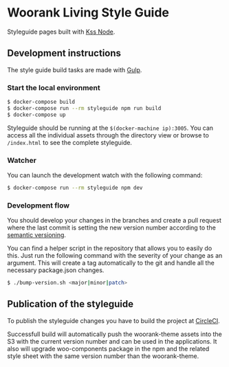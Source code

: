 # Woorank Living Style Guide

Styleguide pages built with [Kss Node](https://github.com/kss-node/kss-node).

## Development instructions

The style guide build tasks are made with [Gulp](https://github.com/gulpjs/gulp).

### Start the local environment

```bash
$ docker-compose build
$ docker-compose run --rm styleguide npm run build
$ docker-compose up
```

Styleguide should be running at the `$(docker-machine ip):3005`. You can access all the individual assets
through the directory view or browse to `/index.html` to see the complete styleguide.

### Watcher

You can launch the development watch with the following command:

```bash
$ docker-compose run --rm styleguide npm dev
```

### Development flow

You should develop your changes in the branches and create a pull request where the last commit is
setting the new version number according to the [semantic versioning](http://semver.org/).

You can find a helper script in the repository that allows you to easily do this. Just run the following
command with the severity of your change as an argument. This will create a tag automatically to the
git and handle all the necessary package.json changes.

```bash
$ ./bump-version.sh <major|minor|patch>
```

## Publication of the styleguide

To publish the styleguide changes you have to build the project at [CircleCI](https://circleci.com/gh/Woorank/woorank-theme).

Successfull build will automatically push the woorank-theme assets into the S3 with the current version number and can be used
in the applications. It also will upgrade woo-components package in the npm and the related style
sheet with the same version number than the woorank-theme.
